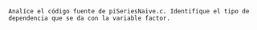     Analíce el código fuente de piSeriesNaive.c. Identifique el tipo de dependencia que se da con la variable factor.
